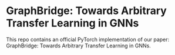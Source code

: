# GraphBridge: Towards Arbitrary Transfer Learning in GNNs

This repo contains an official PyTorch implementation of our paper: GraphBridge: Towards Arbitrary Transfer Learning in GNNs.
